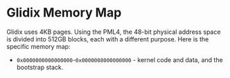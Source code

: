 Glidix Memory Map
=================

Glidix uses 4KB pages. Using the PML4, the 48-bit physical address space is divided into 512GB blocks, each with a different purpose. Here is the specific memory map:

 * `0x0000000000000000`-`0x0000008000000000` - kernel code and data, and the bootstrap stack.
